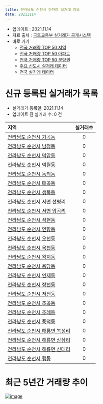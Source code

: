 ```yaml
---
title: 전라남도 순천시 아파트 실거래 정보
date: 20211114
---
```


* 업데이트 : 2021.11.14
* 자료 출처 : [국토교통부 실거래가 공개시스템](http://rt.molit.go.kr)
* 바로 가기
    * [전국 거래량 TOP 50 지역](https://apt-info.github.io/apt-trade-info/tr)
    * [전국 거래량 TOP 50 아파트](https://apt-info.github.io/apt-trade-info/ta)
    * [전국 거래량 TOP 50 분양권](https://apt-info.github.io/apt-trade-info/tb)
    * [주요 신도시 실거래 데이터](https://apt-info.github.io/apt-trade-info/newtown)
    * [전국 실거래 데이터](https://apt-info.github.io/apt-trade-info/all)



<script async src="https://pagead2.googlesyndication.com/pagead/js/adsbygoogle.js"></script>
<!-- 기본광고 -->
<ins class="adsbygoogle"
     style="display:block"
     data-ad-client="ca-pub-1142216861245946"
     data-ad-slot="4805727019"
     data-ad-format="auto"
     data-full-width-responsive="true"></ins>
<script>
     (adsbygoogle = window.adsbygoogle || []).push({});
</script>


# 신규 등록된 실거래가 목록

* 실거래가 등록일: 2021.11.14
* 업데이트 된 실거래 수: 0 건


|지역|실거래수|
|:---|:---:|
|[전라남도 순천시 가곡동](https://apt-info.github.io/apt-trade-info/r2056)|0|
|[전라남도 순천시 남정동](https://apt-info.github.io/apt-trade-info/r2061)|0|
|[전라남도 순천시 덕암동](https://apt-info.github.io/apt-trade-info/r2067)|0|
|[전라남도 순천시 덕월동](https://apt-info.github.io/apt-trade-info/r2062)|0|
|[전라남도 순천시 동외동](https://apt-info.github.io/apt-trade-info/r2069)|0|
|[전라남도 순천시 매곡동](https://apt-info.github.io/apt-trade-info/r2054)|0|
|[전라남도 순천시 생목동](https://apt-info.github.io/apt-trade-info/r2058)|0|
|[전라남도 순천시 서면 선평리](https://apt-info.github.io/apt-trade-info/r2939)|0|
|[전라남도 순천시 서면 압곡리](https://apt-info.github.io/apt-trade-info/r2072)|0|
|[전라남도 순천시 석현동](https://apt-info.github.io/apt-trade-info/r2055)|0|
|[전라남도 순천시 연향동](https://apt-info.github.io/apt-trade-info/r2059)|0|
|[전라남도 순천시 오천동](https://apt-info.github.io/apt-trade-info/r2070)|0|
|[전라남도 순천시 옥천동](https://apt-info.github.io/apt-trade-info/r2065)|0|
|[전라남도 순천시 왕지동](https://apt-info.github.io/apt-trade-info/r3097)|0|
|[전라남도 순천시 용당동](https://apt-info.github.io/apt-trade-info/r2057)|0|
|[전라남도 순천시 인제동](https://apt-info.github.io/apt-trade-info/r2068)|0|
|[전라남도 순천시 장천동](https://apt-info.github.io/apt-trade-info/r3562)|0|
|[전라남도 순천시 저전동](https://apt-info.github.io/apt-trade-info/r2071)|0|
|[전라남도 순천시 조곡동](https://apt-info.github.io/apt-trade-info/r2066)|0|
|[전라남도 순천시 조례동](https://apt-info.github.io/apt-trade-info/r2063)|0|
|[전라남도 순천시 풍덕동](https://apt-info.github.io/apt-trade-info/r2060)|0|
|[전라남도 순천시 해룡면 복성리](https://apt-info.github.io/apt-trade-info/r3646)|0|
|[전라남도 순천시 해룡면 상삼리](https://apt-info.github.io/apt-trade-info/r2064)|0|
|[전라남도 순천시 해룡면 신대리](https://apt-info.github.io/apt-trade-info/r3248)|0|
|[전라남도 순천시 행동](https://apt-info.github.io/apt-trade-info/r2053)|0|



<script async src="https://pagead2.googlesyndication.com/pagead/js/adsbygoogle.js"></script>
<!-- 기본광고 -->
<ins class="adsbygoogle"
     style="display:block"
     data-ad-client="ca-pub-1142216861245946"
     data-ad-slot="4805727019"
     data-ad-format="auto"
     data-full-width-responsive="true"></ins>
<script>
     (adsbygoogle = window.adsbygoogle || []).push({});
</script>


# 최근 5년간 거래량 추이


<div style="width:100%;">
    <canvas id="deal_progress" height="200"></canvas>
</div>

<script>
new Chart(document.getElementById("deal_progress"), {
    type: 'line',
    data: {
        labels: ['16.01','16.02','16.03','16.04','16.05','16.06','16.07','16.08','16.09','16.10','16.11','16.12','17.01','17.02','17.03','17.04','17.05','17.06','17.07','17.08','17.09','17.10','17.11','17.12','18.01','18.02','18.03','18.04','18.05','18.06','18.07','18.08','18.09','18.10','18.11','18.12','19.01','19.02','19.03','19.04','19.05','19.06','19.07','19.08','19.09','19.10','19.11','19.12','20.01','20.02','20.03','20.04','20.05','20.06','20.07','20.08','20.09','20.10','20.11','20.12','21.01','21.02','21.03','21.04','21.05','21.06','21.07','21.08','21.09','21.10','21.11'],
        datasets: [{
            label: '매매/분양권',
            data: [357,402,505,441,392,445,436,476,467,491,679,505,385,477,515,432,412,407,371,330,358,307,460,518,583,429,693,414,520,463,342,451,444,502,411,339,386,355,443,415,407,405,527,818,569,452,405,462,470,664,467,524,899,775,711,432,406,544,605,691,368,339,497,417,370,343,427,488,348,364,64],
            borderColor: "rgba(66, 133, 243, 1)",
            backgroundColor: "rgba(66, 133, 243, 0.05)",
            borderWidth: 1,
            pointRadius: 0,
            fill: false,
            lineTension: 0
        },{
            label: '전/월세',
            data: [367,403,354,354,365,353,418,379,335,369,381,473,409,478,394,420,346,622,308,307,332,296,359,292,346,348,500,351,313,853,379,356,321,415,350,336,409,706,349,288,567,460,289,326,361,370,351,342,335,480,316,314,462,827,433,327,343,323,354,396,356,689,349,323,480,409,438,373,356,299,115],
            borderColor: "rgba(255, 90, 0, 1)",
            backgroundColor: "rgba(255, 90, 0, 0.05)",
            borderWidth: 1,
            pointRadius: 0,
            fill: false,
            lineTension: 0
        },{
            label: '합계',
            data: [724,805,859,795,757,798,854,855,802,860,1060,978,794,955,909,852,758,1029,679,637,690,603,819,810,929,777,1193,765,833,1316,721,807,765,917,761,675,795,1061,792,703,974,865,816,1144,930,822,756,804,805,1144,783,838,1361,1602,1144,759,749,867,959,1087,724,1028,846,740,850,752,865,861,704,663,179],
            borderColor: "rgba(0, 0, 0, 1)",
            backgroundColor: "rgba(0, 0, 0, 0.03)",
            borderWidth: 0.1,
            pointRadius: 0,
            fill: true,
            lineTension: 0
        }
        ]
    },
    options: {
        responsive: true,
        title: {
            display: false
        },
        tooltips: {
            mode: 'index',
            intersect: false
        },
        hover: {
            mode: 'nearest',
            intersect: true
        },
        scales: {
            xAxes: [{
                display: true,
                scaleLabel: {
                    display: true,
                    labelString: '년/월'
                }
            }],
            yAxes: [{
                display: true,
                ticks: {
                    suggestedMin: 0,
                },
                scaleLabel: {
                    display: true,
                    labelString: '실거래 수'
                }
            }]
        }
    }
});

</script>


[![image](https://apt-info.github.io/images/2020-01-03-apt-trade-info/1024x500.png)](https://play.google.com/store/apps/details?id=com.aptinfo.apttradeinfo)

